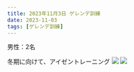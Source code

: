```yaml
---
title: 2023年11月3日 ゲレンデ訓練
date: 2023-11-03
tags: [ゲレンデ訓練]
---
```


男性：2名

冬期に向けて、アイゼントレーニング
![](/2023/11/03/20231103/1.jpg)
![](/2023/11/03/20231103/2.jpg)
